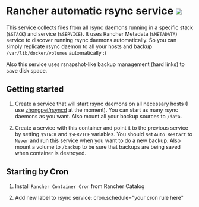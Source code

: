 # Rancher automatic rsync service [![](https://images.microbadger.com/badges/image/thedrhax/rancher-rsync.svg)](https://hub.docker.com/r/thedrhax/rancher-rsync)

This service collects files from all rsync daemons running in a specific stack (`$STACK`) and service (`$SERVICE`). It uses Rancher Metadata (`$METADATA`) service to discover running rsync daemons automatically. So you can simply replicate rsync daemon to all your hosts and backup `/var/lib/docker/volumes` automatically :)

Also this service uses rsnapshot-like backup management (hard links) to save disk space.

## Getting started

1. Create a service that will start rsync daemons on all necessary hosts (I use [zhongpei/rsyncd](https://hub.docker.com/r/zhongpei/rsyncd/) at the moment). You can start as many rsync daemons as you want. Also mount all your backup sources to `/data`.

2. Create a service with this container and point it to the previous service by setting `$STACK` and `$SERVICE` variables. You should set `Auto Restart` to `Never` and run this service when you want to do a new backup. Also mount a volume to `/backup` to be sure that backups are being saved when container is destroyed.

## Starting by Cron

1. Install `Rancher Container Cron` from Rancher Catalog

2. Add new label to rsync service: cron.schedule="your cron rule here"

